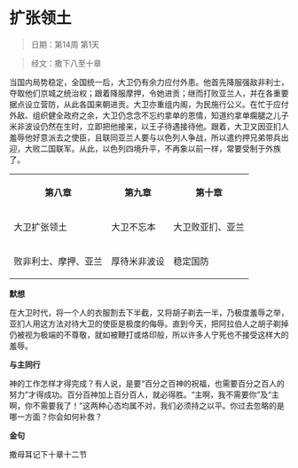 # 扩张领土 

> 日期：第14周 第1天

> 经文：撒下八至十章

当国内局势稳定，全国统一后，大卫仍有余力应付外患。他首先降服强敌非利士，夺取他们京城之统治权；跟着降服摩押，令她进贡；继而打败亚兰人，并在各重要据点设立营防，从此各国来朝进贡。大卫亦重组内阁，为民施行公义。在忙于应付外敌、组织健全政府之余，大卫仍念念不忘约拿单的恩情，知道约拿单瘸腿之儿子米非波设仍然在生时，立即把他接来，以王子待遇接待他。跟着，大卫又因亚扪人羞辱他好意派去之使臣，且联同亚兰人要与以色列人争战，所以遣约押兄弟带兵出迎，大败二国联军。从此，以色列四境升平，不再象以前一样，常要受制于外族了。

<table>
 <tbody>
  <tr>
   <th><p>第八章</p></th>
   <th><p>第九章</p></th>
   <th><p>第十章</p></th>
  </tr>
  <tr>
   <td><p>大卫扩张领土</p></td>
   <td><p>大卫不忘本</p></td>
   <td><p>大卫败亚扪、亚兰</p></td>
  </tr>
  <tr>
   <td><p>败非利士、摩押、亚兰</p></td>
   <td><p>厚待米非波设</p></td>
   <td><p>稳定国防</p></td>
  </tr>
 </tbody>
</table>

**默想**

在大卫时代，将一个人的衣服割去下半截，又将胡子剃去一半，乃极度羞辱之举，亚扪人用这方法对待大卫的使臣是极度的侮辱。直到今天，把阿拉伯人之胡子剃掉仍被视为极端的不尊敬，就如被鞭打或烙印般，所以许多人宁死也不接受这样大的羞辱。

**与主同行**

神的工作怎样才得完成？有人说，是要“百分之百神的祝福，也需要百分之百人的努力”才得成功。百分百神加上百分百人，就必得胜。“主啊，我不需要你”及“主啊，你不需要我了！”这两种心态均属不对，我们必须持之以平。你过去忽略的是哪一方面？你会如何补救？

**金句**

撒母耳记下十章十二节



